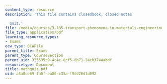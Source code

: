 ```yaml
---
content_type: resource
description: 'This file contains closedbook, closed notes

  quiz.'
file: /media/courses/3-185-transport-phenomena-in-materials-engineering-fall-2003/a8a0ce69fa6fea80c33af9dd26d1d092_mathquiz.pdf
file_type: application/pdf
learning_resource_types:
- Exams
ocw_type: OCWFile
parent_title: Exams
parent_type: CourseSection
parent_uid: 325535c9-4c4c-8cf5-6b71-24cb3744abdf
resourcetype: Document
title: mathquiz.pdf
uid: a8a0ce69-fa6f-ea80-c33a-f9dd26d1d092
---
```

